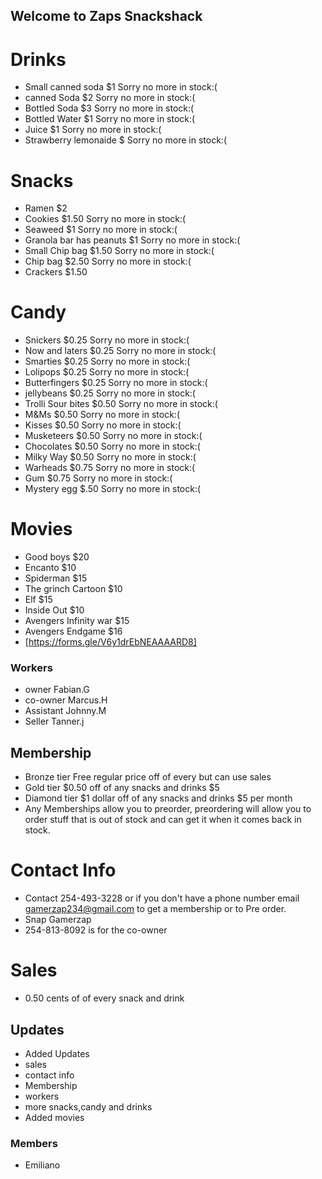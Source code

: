 ## Welcome to Zaps Snackshack

# Drinks
- Small canned soda $1 Sorry no more in stock:(
- canned Soda $2 Sorry no more in stock:(
- Bottled Soda $3 Sorry no more in stock:(
- Bottled Water $1 Sorry no more in stock:(
- Juice $1 Sorry no more in stock:(
- Strawberry lemonaide $ Sorry no more in stock:(
# Snacks
- Ramen $2
- Cookies $1.50 Sorry no more in stock:(
- Seaweed $1 Sorry no more in stock:(
- Granola bar has peanuts $1 Sorry no more in stock:(
- Small Chip bag $1.50 Sorry no more in stock:(
- Chip bag $2.50 Sorry no more in stock:(
- Crackers $1.50
# Candy
- Snickers $0.25 Sorry no more in stock:(
- Now and laters $0.25 Sorry no more in stock:(
- Smarties $0.25 Sorry no more in stock:(
- Lolipops $0.25 Sorry no more in stock:(
- Butterfingers $0.25 Sorry no more in stock:(
- jellybeans $0.25 Sorry no more in stock:(
- Trolli Sour bites $0.50 Sorry no more in stock:(
- M&Ms $0.50 Sorry no more in stock:(
- Kisses $0.50 Sorry no more in stock:(
- Musketeers $0.50 Sorry no more in stock:(
- Chocolates $0.50 Sorry no more in stock:(
- Milky Way $0.50 Sorry no more in stock:(
- Warheads $0.75 Sorry no more in stock:(
- Gum $0.75 Sorry no more in stock:(
- Mystery egg $.50 Sorry no more in stock:(
 # Movies
- Good boys $20
- Encanto $10
- Spiderman $15
- The grinch Cartoon $10
- Elf $15
- Inside Out $10
- Avengers Infinity war $15
- Avengers Endgame $16
 - [https://forms.gle/V6y1drEbNEAAAARD8]
### Workers
- owner Fabian.G
- co-owner Marcus.H
- Assistant Johnny.M
- Seller Tanner.j
## Membership
- Bronze tier Free regular price off of every but can use sales 
- Gold tier $0.50 off of any snacks and drinks $5
- Diamond tier $1 dollar off of any snacks and drinks $5 per month
- Any Memberships allow you to preorder, preordering will allow you to order stuff that is out of stock and can get it when it comes back in stock.
# Contact Info
- Contact 254-493-3228 or if you don't have a phone number email gamerzap234@gmail.com to get a membership or to Pre order.
- Snap Gamerzap
- 254-813-8092 is for the co-owner
# Sales
- 0.50 cents of of every snack and drink
## Updates
- Added Updates
- sales
- contact info
- Membership
- workers
- more snacks,candy and drinks
- Added movies
### Members
- Emiliano
